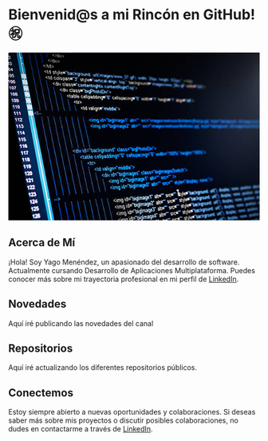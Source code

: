 # Bienvenid@s a mi Rincón en GitHub! :congratulations:

![Imagen de Portada](recursos/portada.jpg)

## Acerca de Mí

¡Hola! Soy Yago Menéndez, un apasionado del desarrollo de software. Actualmente cursando Desarrollo de Aplicaciones Multiplataforma. Puedes conocer más sobre mi trayectoria profesional en mi perfil de [LinkedIn](https://www.linkedin.com/in/ymenendez/).

## Novedades
Aquí iré publicando las novedades del canal

## Repositorios

Aquí iré actualizando los diferentes repositorios públicos.

## Conectemos

Estoy siempre abierto a nuevas oportunidades y colaboraciones. Si deseas saber más sobre mis proyectos o discutir posibles colaboraciones, no dudes en contactarme a través de [LinkedIn](https://www.linkedin.com/in/ymenendez/).
